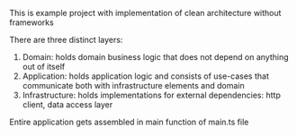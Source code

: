 This is example project with implementation of clean architecture without frameworks

There are three distinct layers:
1. Domain: holds domain business logic that does not depend on anything out of itself
2. Application: holds application logic and consists of use-cases that communicate both with infrastructure elements and domain
3. Infrastructure: holds implementations for external dependencies: http client, data access layer

Entire application gets assembled in main function of main.ts file
